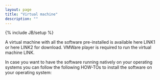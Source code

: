 ```yaml
---
layout: page
title: "Virtual machine"
description: ""
---
```

{% include JB/setup %}

A virtual machine with all the software pre-installed is available here LINK1 or here LINK2 for download. 
VMWare player is required to run the virtual machine LINK.

In case you want to have the software running natively on your operating systems you can follow the following HOW-TOs to install the software on your operating system:
